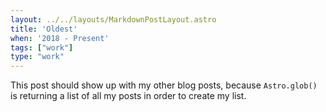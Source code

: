 ```yaml
---
layout: ../../layouts/MarkdownPostLayout.astro
title: 'Oldest'
when: '2018 - Present'
tags: ["work"]
type: "work"
---
```

This post should show up with my other blog posts, because `Astro.glob()` is returning a list of all my posts in order to create my list.